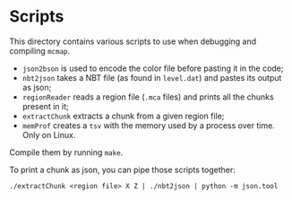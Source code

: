 # Scripts

This directory contains various scripts to use when debugging and compiling `mcmap`.

- `json2bson` is used to encode the color file before pasting it in the code;
- `nbt2json` takes a NBT file (as found in `level.dat`) and pastes its output as json;
- `regionReader` reads a region file (`.mca` files) and prints all the chunks present in it;
- `extractChunk` extracts a chunk from a given region file;
- `memProf` creates a `tsv` with the memory used by a process over time. Only on Linux.

Compile them by running `make`.

To print a chunk as json, you can pipe those scripts together:
```
./extractChunk <region file> X Z | ./nbt2json | python -m json.tool
```
